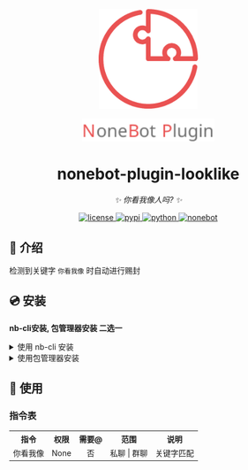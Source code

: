 <div align="center">
  <a href="https://v2.nonebot.dev/store"><img src="https://raw.githubusercontent.com/tkgs0/nbpt/resources/nbp_logo.png" width="180" height="180" alt="NoneBotPluginLogo"></a>
  <br>
  <p><img src="https://raw.githubusercontent.com/tkgs0/nbpt/resources/NoneBotPlugin.svg" width="240" alt="NoneBotPluginText"></p>
</div>

<div align="center">

# nonebot-plugin-looklike

_✨ 你看我像人吗? ✨_


<a href="./LICENSE">
    <img src="https://img.shields.io/github/license/tkgs0/nonebot-plugin-looklike.svg" alt="license">
</a>
<a href="https://pypi.python.org/pypi/nonebot-plugin-looklike">
    <img src="https://img.shields.io/pypi/v/nonebot-plugin-looklike.svg" alt="pypi">
</a>
<a href="https://www.python.org">
    <img src="https://img.shields.io/badge/python-3.9+-blue.svg" alt="python">
</a>
<a href="https://nonebot.dev">
    <img src="https://img.shields.io/badge/nonebot-2.3.1+-red.svg" alt="nonebot">
</a>

</div>

## 📖 介绍

检测到关键字 `你看我像` 时自动进行赐封

## 💿 安装

**nb-cli安装, 包管理器安装  二选一**

<details>
<summary>使用 nb-cli 安装</summary>

在 nonebot2 项目的根目录下打开命令行, 输入以下指令即可安装

    nb plugin install nonebot-plugin-looklike

</details>

<details>
<summary>使用包管理器安装</summary>

在 nonebot2 项目的插件目录下, 打开命令行,

**根据你使用的包管理器, 输入相应的安装命令**

<details>
<summary>pip</summary>

    pip install nonebot-plugin-looklike

</details>
<details>
<summary>pdm</summary>

    pdm add nonebot-plugin-looklike

</details>
<details>
<summary>poetry</summary>

    poetry add nonebot-plugin-looklike

</details>
<details>
<summary>conda</summary>

    conda install nonebot-plugin-looklike

</details>

打开 bot项目下的 `pyproject.toml` 文件,

在其 `plugins` 里加入 `nonebot_plugin_looklike`

    plugins = ["nonebot_plugin_looklike"]

</details>
</details>

## 🎉 使用

### 指令表

<table> 
  <tr align="center">
    <th> 指令 </th>
    <th> 权限 </th>
    <th> 需要@ </th>
    <th> 范围 </th>
    <th> 说明 </th>
  </tr>
  <tr align="center">
    <td> 你看我像 </td>
    <td> None </td>
    <td> 否 </td>
    <td> 私聊 | 群聊 </td>
    <td> 关键字匹配 </td>
  </tr>
</table>
